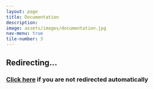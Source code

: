 ```yaml
---
layout: page
title: Documentation
description:
image: assets/images/documentation.jpg
nav-menu: true
tile-number: 3
---
```


<meta http-equiv = "refresh" content = "1; url = https://knowledge.fourier.industries" />

<!-- Main -->
<div id="main" class="alt">

<!-- One -->
<section id="one">
    <div class="inner">
        <h1>Redirecting...</h1>
        <h3><a href="https://knowledge.fourier.industries" style="text-decoration: underline;">Click here</a> if you are not redirected automatically</h3>
    </div>
</section>

</div>
